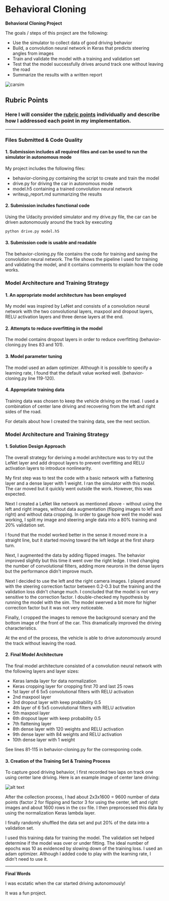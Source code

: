 # **Behavioral Cloning** 



**Behavioral Cloning Project**

The goals / steps of this project are the following:
* Use the simulator to collect data of good driving behavior
* Build, a convolution neural network in Keras that predicts steering angles from images
* Train and validate the model with a training and validation set
* Test that the model successfully drives around track one without leaving the road
* Summarize the results with a written report

![carsim](/Users/suvo/Projects/Udacity/SDCND-Projects/CarND-Behavioral-Cloning-P4/carsim.png)

## Rubric Points
### Here I will consider the [rubric points](https://review.udacity.com/#!/rubrics/432/view) individually and describe how I addressed each point in my implementation.  

---
### Files Submitted & Code Quality

#### 1. Submission includes all required files and can be used to run the simulator in autonomous mode

My project includes the following files:
* behavior-cloning.py containing the script to create and train the model
* drive.py for driving the car in autonomous mode
* model.h5 containing a trained convolution neural network 
* writeup_report.md summarizing the results

#### 2. Submission includes functional code
Using the Udacity provided simulator and my drive.py file, the car can be driven autonomously around the track by executing 
```sh
python drive.py model.h5
```

#### 3. Submission code is usable and readable

The behavior-cloning.py file contains the code for training and saving the convolution neural network. The file shows the pipeline I used for training and validating the model, and it contains comments to explain how the code works.

### Model Architecture and Training Strategy

#### 1. An appropriate model architecture has been employed

My model was inspired by LeNet and consists of a convolution neural network with the two convolutional layers, maxpool and dropout layers, RELU activation layers and three dense layers at the end.

#### 2. Attempts to reduce overfitting in the model

The model contains dropout layers in order to reduce overfitting (behavior-cloning.py lines 83 and 101). 

#### 3. Model parameter tuning

The model used an adam optimizer. Although it is possible to specify a learning rate,  I found that the default value worked well. (behavior-cloning.py line 119-120).

#### 4. Appropriate training data

Training data was chosen to keep the vehicle driving on the road. I used a combination of center lane driving and recovering from the left and right sides of the road.

For details about how I created the training data, see the next section. 

### Model Architecture and Training Strategy

#### 1. Solution Design Approach

The overall strategy for deriving a model architecture was to try out the LeNet layer and add dropout layers to prevent overfitting and RELU activation layers to introduce nonlinearity.

My first step was to test the code with a basic network with a flattening layer and a dense layer with 1 weight. I ran the simulator with this model. The car moved but it quickly went outside the work. However, this was expected.

Next I created a LeNet like network as mentioned above - without using the left and right images, without data augmentation (flipping images to left and right) and without data cropping. In order to gauge how well the model was working, I split my image and steering angle data into a 80% training and 20% validation set. 

I found that the model worked better in the sense it moved more in a straight line, but it started moving toward the left ledge at the first sharp turn.

Next, I augmented the data by adding flipped images. The behavior improved slightly but this time it went over the right ledge. I tried changing the number of convolutional filters, adding more neurons in the dense layers but the performance didn't improve much.

Next I decided to use the left and the right camera images. I played around with the steering correction factor between 0.2-0.3 but the training and the validation loss didn't change much. I concluded that the model is not very sensitive to the correction factor. I double-checked my hypothesis by running the model with the sim. The model swerved a bit more for higher correction factor but it was not very noticeable.

Finally, I cropped the images to remove the background scenary and the bottom image of the front of the car. This dramatically improved the driving characteristics.

At the end of the process, the vehicle is able to drive autonomously around the track without leaving the road.

#### 2. Final Model Architecture

The final model architecture consisted of a convolution neural network with the following layers and layer sizes:

- Keras lamda layer for data normalization
- Keras cropping layer for cropping first 70 and last 25 rows
- 1st layer of 6 5x5 convolutional filters with RELU activation
- 2nd  maxpool layer
- 3rd dropout layer with keep probability 0.5
- 4th layer of 6 5x5 convolutional filters with RELU activation
- 5th  maxpool layer
- 6th dropout layer with keep probability 0.5
- 7th flattening layer
- 8th dense layer with 120 weights and RELU activation
- 9th dense layer with 84 weights and RELU activation
- 10th dense layer with 1 weight

See lines 81-115 in behavior-cloning.py for the corresponing code.

#### 3. Creation of the Training Set & Training Process

To capture good driving behavior, I first recorded two laps on track one using center lane driving. Here is an example image of center lane driving:

![alt text](/Users/suvo/Projects/Udacity/SDCND-Projects/CarND-Behavioral-Cloning-P4/image_center.png)

After the collection process, I had about 2x3x1600 = 9600 number of data points (factor 2 for flipping and factor 3 for using the center, left and right images and about 1600 rows in the csv file. I then preprocessed this data by using the normalization Keras lambda layer.


I finally randomly shuffled the data set and put 20% of the data into a validation set. 

I used this training data for training the model. The validation set helped determine if the model was over or under fitting. The ideal number of epochs was 10 as evidenced by slowing down of the training loss. I used an adam optimizer. Although I added code to play with the learning rate, I didn't need to use it.

---

**Final Words**

I was ecstatic when the car started driving autonomously!

It was a fun project.